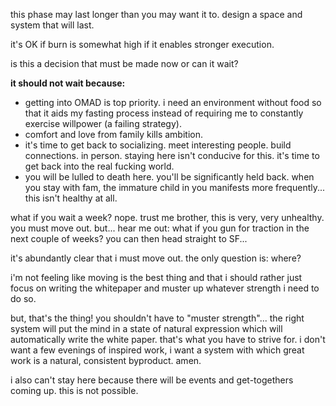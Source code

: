 this phase may last longer than you may want it to. design a space and system that will last.

it's OK if burn is somewhat high if it enables stronger execution.

is this a decision that must be made now or can it wait?

**it should not wait because:**
- getting into OMAD is top priority. i need an environment without food so that it aids my fasting process instead of requiring me to constantly exercise willpower (a failing strategy).
- comfort and love from family kills ambition.
- it's time to get back to socializing. meet interesting people. build connections. in person. staying here isn't conducive for this. it's time to get back into the real fucking world.
- you will be lulled to death here. you'll be significantly held back. when you stay with fam, the immature child in you manifests more frequently... this isn't healthy at all.

what if you wait a week? nope. trust me brother, this is very, very unhealthy. you must move out. but... hear me out: what if you gun for traction in the next couple of weeks? you can then head straight to SF... 

it's abundantly clear that i must move out. the only question is: where?

i'm not feeling like moving is the best thing and that i should rather just focus on writing the whitepaper and muster up whatever strength i need to do so.

but, that's the thing! you shouldn't have to "muster strength"... the right system will put the mind in a state of natural expression which will automatically write the white paper. that's what you have to strive for. i don't want a few evenings of inspired work, i want a system with which great work is a natural, consistent byproduct. amen.

i also can't stay here because there will be events and get-togethers coming up. this is not possible.